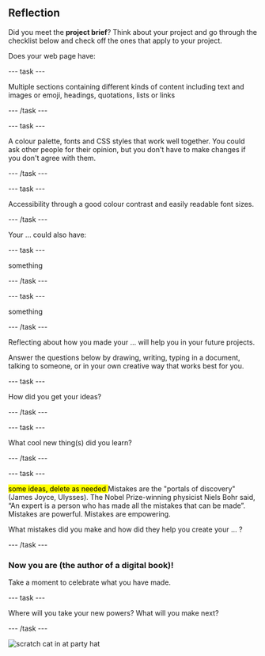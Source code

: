 ## Reflection

Did you meet the **project brief**? Think about your project and go through the checklist below and check off the ones that apply to your project.

Does your web page have:

--- task ---

Multiple sections containing different kinds of content including text and images or emoji, headings, quotations, lists or links

--- /task ---

--- task ---

A colour palette, fonts and CSS styles that work well together. You could ask other people for their opinion, but you don't have to make changes if you don't agree with them.

--- /task ---

--- task ---

Accessibility through a good colour contrast and easily readable font sizes.

--- /task ---


Your ... could also have:

--- task ---

something

--- /task ---

--- task ---

something

--- /task ---


Reflecting about how you made your ... will help you in your future projects.

Answer the questions below by drawing, writing, typing in a document, talking to someone, or in your own creative way that works best for you.

--- task ---

How did you get your ideas? 

--- /task ---

--- task ---

What cool new thing(s) did you learn?

--- /task ---

--- task ---

<mark> some ideas, delete as needed </mark> Mistakes are the "portals of discovery" (James Joyce, Ulysses). 
The Nobel Prize-winning physicist Niels Bohr said, “An expert is a person who has made all the mistakes that can be made”.
Mistakes are powerful.
Mistakes are empowering. 

What mistakes did you make and how did they help you create your ... ?

--- /task ---

### Now you are (the author of a digital book)!

Take a moment to celebrate what you have made.

--- task ---

Where will you take your new powers? What will you make next?

--- /task ---

![scratch cat in at party hat](images/reflect.png)

